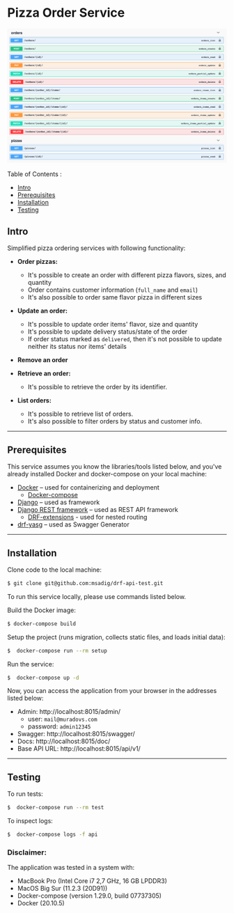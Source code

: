 # Pizza Order Service

![DRF-API](preview.png)

Table of Contents :

* [Intro](#into)  
* [Prerequisites](#prerequisites)
* [Installation](#installation)
* [Testing](#testing)


## Intro

Simplified pizza ordering services with following functionality:

* **Order pizzas:**
    * It's possible to create an order with different pizza flavors, sizes, and quantity
    * Order contains customer information (`full_name` and `email`)
    * It's also possible to order same flavor pizza in different sizes

* **Update an order:**
    * It's possible to update order items' flavor, size and quantity
    * It's possible to update delivery status/state of the order
    * If order status marked as `delivered`, then it's not possible to update neither its status nor items' details

* **Remove an order**

* **Retrieve an order:**
    * It's possible to retrieve the order by its identifier.

* **List orders:**
    * It's possible to retrieve list of orders.
    * It's also possible to filter orders by status and customer info.

---

## Prerequisites

This service assumes you know the libraries/tools listed below, and you've already installed Docker and docker-compose on your local machine:

* [Docker](https://docs.docker.com/) – used for containerizing and deployment
    * [Docker-compose](https://docs.docker.com/compose/)
* [Django](https://www.djangoproject.com/) – used as framework
* [Django REST framework](https://www.django-rest-framework.org/) – used as REST API framework
    * [DRF-extensions](http://chibisov.github.io/drf-extensions/docs/#drf-extensions) - used for nested routing
* [drf-yasg](https://drf-yasg.readthedocs.io/en/stable/index.html#) – used as Swagger Generator


---
## Installation

Clone code to the local machine:

```bash
$ git clone git@github.com:msadig/drf-api-test.git
```

To run this service locally, please use commands listed below.

Build the Docker image:

```bash
$ docker-compose build
```

Setup the project (runs migration, collects static files, and loads initial data):

```bash
$  docker-compose run --rm setup 
```

Run the service:

```bash
$  docker-compose up -d
```

Now, you can access the application from your browser in the addresses listed below:

* Admin: http://localhost:8015/admin/ 
    * user: `mail@muradovs.com`
    * password: `admin12345`
* Swagger: http://localhost:8015/swagger/
* Docs: http://localhost:8015/doc/
* Base API URL: http://localhost:8015/api/v1/


---

## Testing

To run tests: 

```bash
$  docker-compose run --rm test 
```

To inspect logs: 

```bash
$  docker-compose logs -f api
```


### Disclaimer:

The application was tested in a system with:

* MacBook Pro (Intel Core i7 2,7 GHz, 16 GB LPDDR3)
* MacOS Big Sur (11.2.3 (20D91))
* Docker-compose (version 1.29.0, build 07737305)
* Docker (20.10.5)